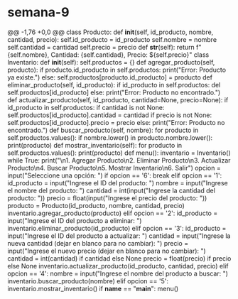 # semana-9
@@ -1,76 +0,0 @@
class Producto:
    def __init__(self, id_producto, nombre, cantidad, precio):
        self.id_producto = id_producto
        self.nombre = nombre
        self.cantidad = cantidad
        self.precio = precio
    def __str__(self):
        return f"{self.nombre}, Cantidad: {self.cantidad}, Precio: ${self.precio}"
class Inventario:
    def __init__(self):
        self.productos = {}
    def agregar_producto(self, producto):
        if producto.id_producto in self.productos:
            print("Error: Producto ya existe.")
        else:
            self.productos[producto.id_producto] = producto
    def eliminar_producto(self, id_producto):
        if id_producto in self.productos:
            del self.productos[id_producto]
        else:
            print("Error: Producto no encontrado.")
    def actualizar_producto(self, id_producto, cantidad=None, precio=None):
        if id_producto in self.productos:
            if cantidad is not None:
                self.productos[id_producto].cantidad = cantidad
            if precio is not None:
                self.productos[id_producto].precio = precio
        else:
            print("Error: Producto no encontrado.")
    def buscar_producto(self, nombre):
        for producto in self.productos.values():
            if nombre.lower() in producto.nombre.lower():
                print(producto)
    def mostrar_inventario(self):
        for producto in self.productos.values():
            print(producto)
def menu():
    inventario = Inventario()
    while True:
        print("\n1. Agregar Producto\n2. Eliminar Producto\n3. Actualizar Producto\n4. Buscar Producto\n5. Mostrar Inventario\n6. Salir")
        opcion = input("Seleccione una opción: ")
        if opcion == '6':
            break
        elif opcion == '1':
            id_producto = input("Ingrese el ID del producto: ")
            nombre = input("Ingrese el nombre del producto: ")
            cantidad = int(input("Ingrese la cantidad del producto: "))
            precio = float(input("Ingrese el precio del producto: "))
            producto = Producto(id_producto, nombre, cantidad, precio)
            inventario.agregar_producto(producto)
        elif opcion == '2':
            id_producto = input("Ingrese el ID del producto a eliminar: ")
            inventario.eliminar_producto(id_producto)
        elif opcion == '3':
            id_producto = input("Ingrese el ID del producto a actualizar: ")
            cantidad = input("Ingrese la nueva cantidad (dejar en blanco para no cambiar): ")
            precio = input("Ingrese el nuevo precio (dejar en blanco para no cambiar): ")
            cantidad = int(cantidad) if cantidad else None
            precio = float(precio) if precio else None
            inventario.actualizar_producto(id_producto, cantidad, precio)
        elif opcion == '4':
            nombre = input("Ingrese el nombre del producto a buscar: ")
            inventario.buscar_producto(nombre)
        elif opcion == '5':
            inventario.mostrar_inventario()
if __name__ == "__main__":
    menu()
